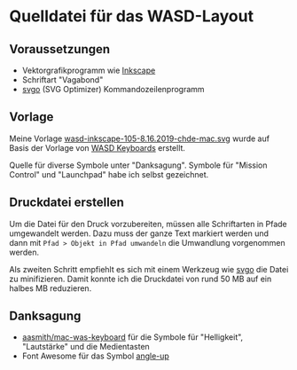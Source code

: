 Quelldatei für das WASD-Layout
==============================

Voraussetzungen
---------------

* Vektorgrafikprogramm wie [Inkscape]
* Schriftart "Vagabond"
* [svgo] (SVG Optimizer) Kommandozeilenprogramm

Vorlage
-------

Meine Vorlage [wasd-inkscape-105-8.16.2019-chde-mac.svg](wasd-inkscape-105-8.16.2019-chde-mac.svg) wurde auf
Basis der Vorlage von [WASD Keyboards] erstellt.

Quelle für diverse Symbole unter "Danksagung". Symbole für
"Mission Control" und "Launchpad" habe ich selbst gezeichnet.

Druckdatei erstellen
--------------------

Um die Datei für den Druck vorzubereiten, müssen alle Schriftarten in Pfade umgewandelt werden. Dazu muss der ganze Text markiert werden und dann mit
`Pfad > Objekt in Pfad umwandeln` die Umwandlung vorgenommen werden.

Als zweiten Schritt empfiehlt es sich mit einem Werkzeug wie [svgo] die Datei
zu minifizieren. Damit konnte ich die Druckdatei von rund 50 MB auf ein halbes MB
reduzieren.

Danksagung
----------

* [aasmith/mac-was-keyboard] für die Symbole für "Helligkeit", "Lautstärke" und die Medientasten
* Font Awesome für das Symbol [angle-up]

[aasmith/mac-was-keyboard]: https://github.com/aasmith/mac-wasd-keyboard
[angle-up]: https://fontawesome.com/icons/angle-up?style=solid
[Inkscape]: https://inkscape.org/
[svgo]: https://github.com/svg/svgo
[WASD Keyboards]: http://www.wasdkeyboards.com
